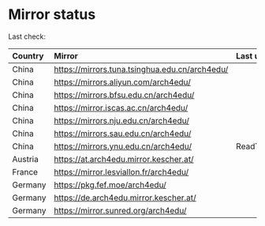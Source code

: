 <script src="./time.js"></script>
# Mirror status
Last check: <script type="text/javascript">localize(1684516541.3273013);</script>

|Country|Mirror|Last update|
|:------|:-----|:----------|
|China|https://mirrors.tuna.tsinghua.edu.cn/arch4edu/|<script type="text/javascript">localize(1684478157);</script>|
|China|https://mirrors.aliyun.com/arch4edu/|<script type="text/javascript">localize(1684391423);</script>|
|China|https://mirrors.bfsu.edu.cn/arch4edu/|<script type="text/javascript">localize(1684478157);</script>|
|China|https://mirror.iscas.ac.cn/arch4edu/|<script type="text/javascript">localize(1684478157);</script>|
|China|https://mirrors.nju.edu.cn/arch4edu/|<script type="text/javascript">localize(1684434570);</script>|
|China|https://mirrors.sau.edu.cn/arch4edu/|<script type="text/javascript">localize(1673850842);</script>|
|China|https://mirrors.ynu.edu.cn/arch4edu/|ReadTimeout|
|Austria|https://at.arch4edu.mirror.kescher.at/|<script type="text/javascript">localize(1684478157);</script>|
|France|https://mirror.lesviallon.fr/arch4edu/|<script type="text/javascript">localize(1684478157);</script>|
|Germany|https://pkg.fef.moe/arch4edu/|<script type="text/javascript">localize(1684478157);</script>|
|Germany|https://de.arch4edu.mirror.kescher.at/|<script type="text/javascript">localize(1684478157);</script>|
|Germany|https://mirror.sunred.org/arch4edu/|<script type="text/javascript">localize(1684478157);</script>|

<script src="./tablefilter/tablefilter.js"></script>
<script src="./table.js"></script>